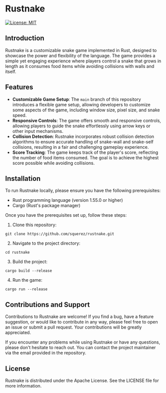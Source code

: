 # Rustnake

[![License: MIT](https://img.shields.io/badge/License-MIT-blue.svg)](https://opensource.org/licenses/MIT)

## Introduction

Rustnake is a customizable snake game implemented in Rust, designed to showcase the power and flexibility of the language. 
The game provides a simple yet engaging experience where players control a snake that grows in length as it consumes food items while avoiding collisions with walls and itself.

## Features

- **Customizable Game Setup**: The `main` branch of this repository introduces a flexible game setup, allowing developers to customize some aspects of the game, including window size, pixel size, and snake speed.
- **Responsive Controls**: The game offers smooth and responsive controls, allowing players to guide the snake effortlessly using arrow keys or other input mechanisms.
- **Collision Detection**: Rustnake incorporates robust collision detection algorithms to ensure accurate handling of snake-wall and snake-self collisions, resulting in a fair and challenging gameplay experience.
- **Score Tracking**: The game keeps track of the player's score, reflecting the number of food items consumed. The goal is to achieve the highest score possible while avoiding collisions.

## Installation

To run Rustnake locally, please ensure you have the following prerequisites:

- Rust programming language (version 1.55.0 or higher)
- Cargo (Rust's package manager)

Once you have the prerequisites set up, follow these steps:

1. Clone this repository:

```shell
git clone https://github.com/squerez/rustnake.git
```
2. Navigate to the project directory:
```
cd rustnake
```
3. Build the project:
```
cargo build --release
```
4. Run the game:
```
cargo run --release
```

## Contributions and Support

Contributions to Rustnake are welcome! 
If you find a bug, have a feature suggestion, or would like to contribute in any way, please feel free to open an issue or submit a pull request. 
Your contributions will be greatly appreciated.

If you encounter any problems while using Rustnake or have any questions, please don't hesitate to reach out. 
You can contact the project maintainer via the email provided in the repository.

## License
Rustnake is distributed under the Apache License. See the LICENSE file for more information.

